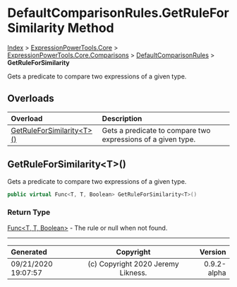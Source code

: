 ﻿# DefaultComparisonRules.GetRuleForSimilarity Method

[Index](../index.md) > [ExpressionPowerTools.Core](ExpressionPowerTools.Core.a.md) > [ExpressionPowerTools.Core.Comparisons](ExpressionPowerTools.Core.Comparisons.n.md) > [DefaultComparisonRules](ExpressionPowerTools.Core.Comparisons.DefaultComparisonRules.cs.md) > **GetRuleForSimilarity**

Gets a predicate to compare two expressions of a given type.

## Overloads

| Overload | Description |
| :-- | :-- |
| [GetRuleForSimilarity&lt;T>()](#getruleforsimilarityt) | Gets a predicate to compare two expressions of a given type. |
## GetRuleForSimilarity&lt;T>()

Gets a predicate to compare two expressions of a given type.

```csharp
public virtual Func<T, T, Boolean> GetRuleForSimilarity<T>()
```

### Return Type

 [Func&lt;T, T, Boolean>](https://docs.microsoft.com/dotnet/api/system.func-3)  - The rule or null when not found.



---

| Generated | Copyright | Version |
| :-- | :-: | --: |
| 09/21/2020 19:07:57 | (c) Copyright 2020 Jeremy Likness. | 0.9.2-alpha |
